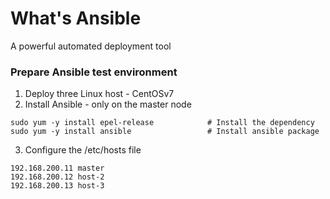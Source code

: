 # What's Ansible

A powerful automated deployment tool

### Prepare Ansible test environment

1. Deploy three Linux host - CentOSv7
2. Install Ansible - only on the master node

```
sudo yum -y install epel-release            # Install the dependency
sudo yum -y install ansible                 # Install ansible package
```
3. Configure the /etc/hosts file 

```
192.168.200.11 master
192.168.200.12 host-2
192.168.200.13 host-3
```
